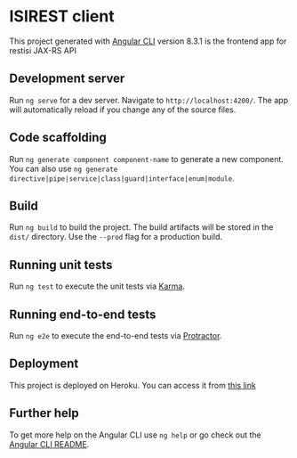 # ISIREST client

This project generated with [Angular CLI](https://github.com/angular/angular-cli) version 8.3.1 is the frontend app for restisi JAX-RS API

## Development server

Run `ng serve` for a dev server. Navigate to `http://localhost:4200/`. The app will automatically reload if you change any of the source files.

## Code scaffolding

Run `ng generate component component-name` to generate a new component. You can also use `ng generate directive|pipe|service|class|guard|interface|enum|module`.

## Build

Run `ng build` to build the project. The build artifacts will be stored in the `dist/` directory. Use the `--prod` flag for a production build.

## Running unit tests

Run `ng test` to execute the unit tests via [Karma](https://karma-runner.github.io).

## Running end-to-end tests

Run `ng e2e` to execute the end-to-end tests via [Protractor](http://www.protractortest.org/).


## Deployment

This project is deployed on Heroku. You can access it from [this link](https://isirest-client.herokuapp.com/)


## Further help

To get more help on the Angular CLI use `ng help` or go check out the [Angular CLI README](https://github.com/angular/angular-cli/blob/master/README.md).
